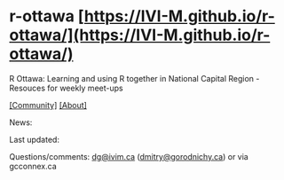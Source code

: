 # r-ottawa [https://IVI-M.github.io/r-ottawa/](https://IVI-M.github.io/r-ottawa/)
R Ottawa: Learning and using R together in National Capital Region - Resouces for weekly meet-ups


<!-- ## Welcome to https://ivi-m.github.io/r-ottawa/  - pages for people interested in learning and using R in National Capital Region and elsewhere

[ [R-101 (beginners)] ](r101.md) [ [Weekly meet-up] ](weekly.md)
[ [Resources] ](get.md)  
<!-- [ [Tools, Tricks, Tips] ](ttt.md) -->
[[Community]](community.md) [ [About] ](about.md)


News: 


Last updated: 


Questions/comments: dg@ivim.ca (dmitry@gorodnichy.ca) or via gcconnex.ca
<!-- Questions/comments: dg@ivim.ca (dmitry@gorodnichy.ca) or via gcconnex.ca -->
